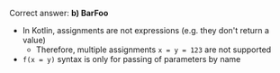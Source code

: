 Correct answer: **b) BarFoo**

* In Kotlin, assignments are not expressions (e.g. they don't return a value)
    * Therefore, multiple assignments `x = y = 123` are not supported
* `f(x = y)` syntax is only for passing of parameters by name
